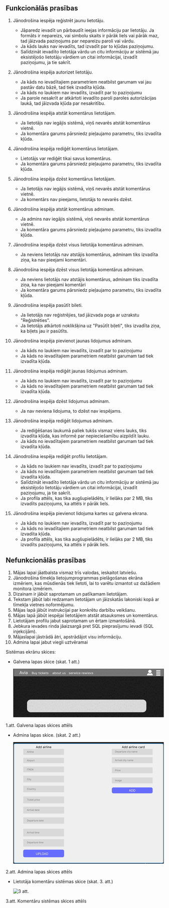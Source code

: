 ## Funkcionālās prasības 

1. Jānodrošina iespēja reģistrēt jaunu lietotāju. 
    - Jāparedz ievadīt un pārbaudīt ieejas informāciju par lietotāju. Ja formāts ir nepareizs, vai simbolu skaits ir pārāk liels vai pārāk maz, tad jāizvada paziņojums par nepareizu paroli vai vārdu.
    -	Ja kāds lauks nav ievadīts, tad izvadīt par to kļūdas paziņojumu. 
    -	Salīdzināt ievadīto lietotāja vārdu un citu informāciju ar sistēmā jau eksistējošo lietotāju vārdiem un citai  informācijai, izvadīt paziņojumu, ja tie sakrīt.
      
2. Jānodrošina iespēja autorizet lietotāju.
    -	Ja kāds no ievadītajiem parametriem neatbilst garumam vai jau pastāv datu bāzē, tad tiek izvadīta kļūda.
    -	Ja kāds no laukiem nav ievadīts, izvadīt par to paziņojumu
    -	Ja parole nesakrīt ar atkārtoti ievadīto paroli paroles autorizācijas laukā, tad jāizvada kļūda par nesakritību.
      
3.	Jānodrošina iespēja atstāt komentārus lietotājam.
    -	Ja lietotājs nav iegājis sistēmā, viņš nevarēs atstāt komentārus vietnē.
    -	Ja komentāra garums pārsniedz pieļaujamo parametru, tiks izvadīta kļūda.
      
4.	Jānodrošina iespēja rediģēt komentārus lietotājam.
    -	Lietotājs var rediģēt tikai savus komentārus.
    -	Ja komentāra garums pārsniedz pieļaujamo parametru, tiks izvadīta kļūda.
      
5.	Jānodrošina iespēja dzēst komentārus lietotājam.
    -	Ja lietotājs nav iegājis sistēmā, viņš nevarēs atstāt komentārus vietnē.
    -	Ja komentārs nav pieejams, lietotājs to nevarēs dzēst.
      
6.	Jānodrošina iespēja atstāt komentārus adminam.
    -	Ja admins nav iegājis sistēmā, viņš nevarēs atstāt komentārus vietnē.
    -	Ja komentāra garums pārsniedz pieļaujamo parametru, tiks izvadīta kļūda.
      
7.	Jānodrošina iespēja dzēst visus lietotāja komentārus adminam.
    -	Ja neviens lietotājs nav atstājis komentārus, adminam tiks izvadīta ziņa, ka nav pieejami komentāri.
      
8.	Jānodrošina iespēja dzēst visus lietotāja komentārus adminam.
    -	Ja neviens lietotājs nav atstājis komentārus, adminam tiks izvadīta ziņa, ka nav pieejami komentāri
    -	Ja komentāra garums pārsniedz pieļaujamo parametru, tiks izvadīta kļūda.
      
9.	Jānodrošina iespēja pasūtīt bileti. 
    -	Ja lietotājs nav reģistrējies, tad jāizvada poga ar uzrakstu "Reģistrēties".
    -	Ja lietotājs atkārtoti noklikšķina uz "Pasūtīt biļeti", tiks izvadīta ziņa, ka biļets jau ir pasūtīts.
      
10.	Jānodrošina iespēja pievienot jaunas lidojumus adminam.
    -	Ja kāds no laukiem nav ievadīts, izvadīt par to paziņojumu
    -	Ja kāds no ievadītajiem parametriem neatbilst garumam tad tiek izvadīta kļūda.
      
11.	Jānodrošina iespēja rediģēt jaunas lidojumus adminam.
    -	Ja kāds no laukiem nav ievadīts, izvadīt par to paziņojumu
    -	Ja kāds no ievadītajiem parametriem neatbilst garumam tad tiek izvadīta kļūda.
      
12.	Jānodrošina iespēja dzēst lidojumus adminam.
    -	Ja nav neviena lidojuma, to dzēst nav iespējams.
      
13.	Jānodrošina iespēja rediģēt lidojumus adminam.
    -	Ja rediģēšanas laukumā paliek tukšs vismaz viens lauks, tiks izvadīta kļūda, kas informē par nepieciešamību aizpildīt lauku.
    -	Ja kāds no ievadītajiem parametriem neatbilst garumam tad tiek izvadīta kļūda.
      
14.	Jānodrošina iespēja rediģēt profilu lietotājam.
    -	Ja kāds no laukiem nav ievadīts, izvadīt par to paziņojumu
    -	Ja kāds no ievadītajiem parametriem neatbilst garumam tad tiek izvadīta kļūda.
    -	Salīdzināt ievadīto lietotāja vārdu un citu informāciju ar sistēmā jau eksistējošo lietotāju vārdiem un citai  informācijai, izvadīt paziņojumu, ja tie sakrīt.
    -	Ja profila attēls, kas tika augšupielādēts, ir lielāks par 2 MB, tiks izvadīts paziņojums, ka attēls ir pārāk liels.
      
15.	Jānodrošina iespēja pievienot lidojuma  kartes uz galvena ekrana.
    -	Ja kāds no laukiem nav ievadīts, izvadīt par to paziņojumu
    -	Ja kāds no ievadītajiem parametriem neatbilst garumam tad tiek izvadīta kļūda.
    -	Ja profila attēls, kas tika augšupielādēts, ir lielāks par 2 MB, tiks izvadīts paziņojums, ka attēls ir pārāk liels.

## Nefunkcionālās prasības

1.	Mājas lapai jāatbalsta vismaz trīs valodas, ieskaitot latviešu.
2.	Jānodrošina tīmekļa lietojumprogrammas pielāgošanas ekrāna izmēriem, kas mūsdienās tiek lietoti, lai to varētu izmantot uz dažādiem monitora izmēriem.
3.	Dizainam ir jābūt saprotamam un patīkamam lietotājam.
4.	Tekstam jābūt labi redzamam lietotājam un jāizskatās lakoniski kopā ar tīmekļa vietnes noformējumu.
5.	Mājas lapā jābūt instrukcijai par konkrētu darbību veikšanu.
6.	Mājas lapā jābūt iespējai lietotājiem atstāt atsauksmes un komentārus.
7.	Lietotājam profilu jabut saprotamam un ērtam izmantošānā.
8.	Jebkura ievades rinda jāaizsargā pret SQL pieprasījumu ievadi (SQL injekcijām).
9.	Mājaslapai jāstrādā ātri, apstrādājot visu informāciju.
10.	Admina lapai jabut viegli uztvēramai

      
Sistēmas ekrānu skices:
* Galvena lapas skice (skat. 1 att.)

  ![1 att.](https://github.com/rvt-prog-kval-24/DP41-DenissKozlovs-AviabiesuMeklesanasUnRezervesanasVietne/blob/main/documentation/1.png "1 att.")

1.att. Galvena lapas skices attēls 

* Admina lapas skice.  (skat. 2 att.)

  ![2 att.](https://github.com/rvt-prog-kval-24/DP41-DenissKozlovs-AviabiesuMeklesanasUnRezervesanasVietne/blob/main/documentation/2.png "2 att.")

2.att. Admina lapas skices attēls

* Lietotāja komentāru sistēmas skice (skat. 3. att.)

  ![3 att.](https://media.discordapp.net/attachments/1153547180360073270/1224409479383224423/image.png?ex=661d6330&is=660aee30&hm=a91ae196bc345223fa9348591ca2bf9a15fe8a093b1c897eff63608d10b7fb62&=&format=webp&quality=lossless&width=825&height=671 "3 att.")
 
3.att. Komentāru sistēmas skices attēls
